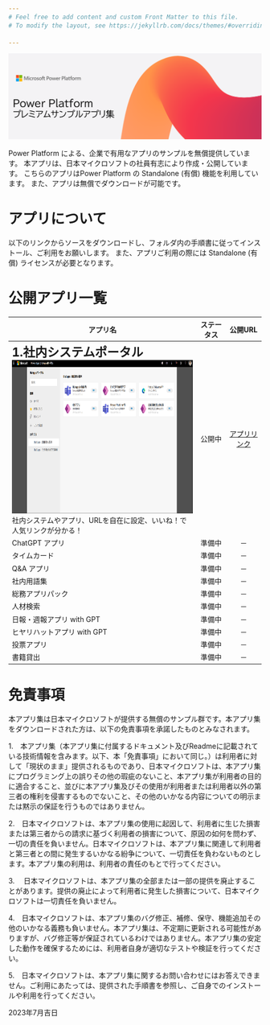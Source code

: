 ```yaml
---
# Feel free to add content and custom Front Matter to this file.
# To modify the layout, see https://jekyllrb.com/docs/themes/#overriding-theme-defaults

---
```

<!-- 画像の表示サンプル -->

![Power Platform プレミアムサンプル集](Title.png) 

Power Platform による、企業で有用なアプリのサンプルを無償提供しています。
本アプリは、日本マイクロソフトの社員有志により作成・公開しています。
こちらのアプリはPower Platform の Standalone (有償) 機能を利用しています。
また、アプリは無償でダウンロードが可能です。

# アプリについて
以下のリンクからソースをダウンロードし、フォルダ内の手順書に従ってインストール、ご利用をお願いします。
また、アプリご利用の際には Standalone (有償) ライセンスが必要となります。

# 公開アプリ一覧
<div style="text-align: center;">
<table>
  <thead>
    <tr>
      <th>アプリ名</th>
      <th>ステータス</th>
      <th>公開URL</th>
    </tr>
  </thead>
  <tbody>
    <tr>
      <td style="text-align: left;"><font size="5"><B>1.社内システムポータル</B></font>
        <BR><img src="社内システムポータル.png" width="623" height="305" ><BR>
        社内システムやアプリ、URLを自在に設定、いいね！で人気リンクが分かる！<BR> </td>
      <td style="text-align: center;">公開中</td>
      <td style="text-align: center;"> <a href="https://github.com/microsoft/PowerApps-Sample-Apps-Japan/tree/main/001_SystemPortal)">アプリリンク</a></td>
    </tr>
    <tr>
      <td style="text-align: left;">ChatGPT アプリ</td>
      <td>準備中</td>
      <td>－</td>
    </tr>
    <tr>
      <td style="text-align: left;">タイムカード</td>
      <td>準備中</td>
      <td>－</td>
    </tr>
    <tr>
      <td style="text-align: left;">Q&A アプリ</td>
      <td>準備中</td>
      <td>－</td>
    </tr>
    <tr>
      <td style="text-align: left;">社内用語集</td>
      <td>準備中</td>
      <td>－</td>
    </tr>
    <tr>
      <td style="text-align: left;">総務アプリパック</td>
      <td>準備中</td>
      <td>－</td>
    </tr>
    <tr>
     <td style="text-align: left;">人材検索</td>
      <td>準備中</td>
      <td>－</td>
    </tr>
    <tr>
      <td style="text-align: left;">日報・週報アプリ with GPT</td>
      <td>準備中</td>
      <td>－</td>
    </tr>
    <tr>
      <td style="text-align: left;">ヒヤリハットアプリ with GPT</td>
      <td>準備中</td>
      <td>－</td>
    </tr>
    <tr>
      <td style="text-align: left;">投票アプリ</td>
      <td>準備中</td>
      <td>－</td>
    </tr>
    <tr>
      <td style="text-align: left;">書籍貸出</td>
      <td>準備中</td>
      <td>－</td>
    </tr>
  </tbody>
</table>
</div>


# 免責事項
本アプリ集は日本マイクロソフトが提供する無償のサンプル群です。本アプリ集をダウンロードされた方は、以下の免責事項を承諾したものとみなされます。

1.　本アプリ集（本アプリ集に付属するドキュメント及びReadmeに記載されている技術情報を含みます。以下、本「免責事項」において同じ。）は利用者に対して「現状のまま」提供されるものであり、日本マイクロソフトは、本アプリ集にプログラミング上の誤りその他の瑕疵のないこと、本アプリ集が利用者の目的に適合すること、並びに本アプリ集及びその使用が利用者または利用者以外の第三者の権利を侵害するものでないこと、その他のいかなる内容についての明示または黙示の保証を行うものではありません。

2.　日本マイクロソフトは、本アプリ集の使用に起因して、利用者に生じた損害または第三者からの請求に基づく利用者の損害について、原因の如何を問わず、一切の責任を負いません。日本マイクロソフトは、本アプリ集に関連して利用者と第三者との間に発生するいかなる紛争について、一切責任を負わないものとします。本アプリ集の利用は、利用者の責任のもとで行ってください。

3.　 日本マイクロソフトは、本アプリ集の全部または一部の提供を廃止することがあります。提供の廃止によって利用者に発生した損害について、日本マイクロソフトは一切責任を負いません。

4.　日本マイクロソフトは、本アプリ集のバグ修正、補修、保守、機能追加その他のいかなる義務も負いません。本アプリ集は、不定期に更新される可能性がありますが、バグ修正等が保証されているわけではありません。本アプリ集の安定した動作を確保するためには、利用者自身が適切なテストや検証を行ってください。

5.　日本マイクロソフトは、本アプリ集に関するお問い合わせにはお答えできません。ご利用にあたっては、提供された手順書を参照し、ご自身でのインストールや利用を行ってください。

2023年7月吉日
